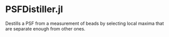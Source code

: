 # PSFDistiller.jl
Destills a PSF from a measurement of beads by selecting local maxima that are separate enough from other ones.
